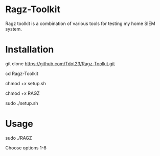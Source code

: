 # Ragz-Toolkit
Ragz toolkit is a combination of various tools for testing my home SIEM system.
# Installation
git clone https://github.com/Tdot23/Ragz-Toolkit.git 


cd Ragz-Toolkit

chmod +x setup.sh


chmod +x RAGZ

sudo ./setup.sh

# Usage
sudo ./RAGZ


Choose options 1-8
